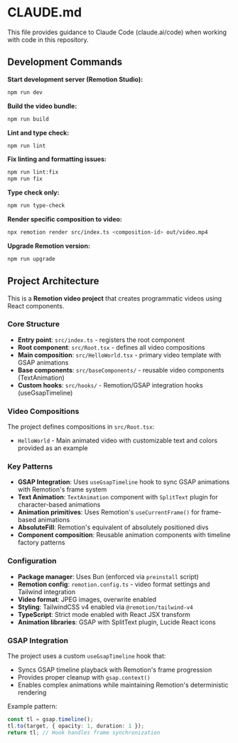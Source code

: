 # CLAUDE.md

This file provides guidance to Claude Code (claude.ai/code) when working with code in this repository.

## Development Commands

**Start development server (Remotion Studio):**

```bash
npm run dev
```

**Build the video bundle:**

```bash
npm run build
```

**Lint and type check:**

```bash
npm run lint
```

**Fix linting and formatting issues:**

```bash
npm run lint:fix
npm run fix
```

**Type check only:**

```bash
npm run type-check
```

**Render specific composition to video:**

```bash
npx remotion render src/index.ts <composition-id> out/video.mp4
```

**Upgrade Remotion version:**

```bash
npm run upgrade
```

## Project Architecture

This is a **Remotion video project** that creates programmatic videos using React components.

### Core Structure

- **Entry point**: `src/index.ts` - registers the root component
- **Root component**: `src/Root.tsx` - defines all video compositions
- **Main composition**: `src/HelloWorld.tsx` - primary video template with GSAP animations
- **Base components**: `src/baseComponents/` - reusable video components (TextAnimation)
- **Custom hooks**: `src/hooks/` - Remotion/GSAP integration hooks (useGsapTimeline)

### Video Compositions

The project defines compositions in `src/Root.tsx`:

- `HelloWorld` - Main animated video with customizable text and colors provided as an example

### Key Patterns

- **GSAP Integration**: Uses `useGsapTimeline` hook to sync GSAP animations with Remotion's frame system
- **Text Animation**: `TextAnimation` component with `SplitText` plugin for character-based animations
- **Animation primitives**: Uses Remotion's `useCurrentFrame()` for frame-based animations
- **AbsoluteFill**: Remotion's equivalent of absolutely positioned divs
- **Component composition**: Reusable animation components with timeline factory patterns

### Configuration

- **Package manager**: Uses Bun (enforced via `preinstall` script)
- **Remotion config**: `remotion.config.ts` - video format settings and Tailwind integration
- **Video format**: JPEG images, overwrite enabled
- **Styling**: TailwindCSS v4 enabled via `@remotion/tailwind-v4`
- **TypeScript**: Strict mode enabled with React JSX transform
- **Animation libraries**: GSAP with SplitText plugin, Lucide React icons

### GSAP Integration

The project uses a custom `useGsapTimeline` hook that:
- Syncs GSAP timeline playback with Remotion's frame progression
- Provides proper cleanup with `gsap.context()`
- Enables complex animations while maintaining Remotion's deterministic rendering

Example pattern:
```typescript
const tl = gsap.timeline();
tl.to(target, { opacity: 1, duration: 1 });
return tl; // Hook handles frame synchronization
```

